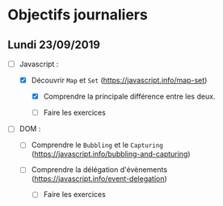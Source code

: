 # Objectifs journaliers

## Lundi 23/09/2019

* [ ] Javascript :

  * [X] Découvrir `Map` et `Set` (https://javascript.info/map-set)
    * [X] Comprendre la principale différence entre les deux.
    * [ ] Faire les exercices
  


* [ ] DOM : 

  * [ ] Comprendre le `Bubbling` et le `Capturing` (https://javascript.info/bubbling-and-capturing)

  * [ ] Comprendre la délégation d'évènements (https://javascript.info/event-delegation)
    * [ ] Faire les exercices
